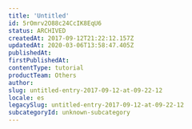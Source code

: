 ```yaml
---
title: 'Untitled'
id: 5rOmrv2O88c24CcIK8EqU6
status: ARCHIVED
createdAt: 2017-09-12T21:22:12.157Z
updatedAt: 2020-03-06T13:58:47.405Z
publishedAt: 
firstPublishedAt: 
contentType: tutorial
productTeam: Others
author: 
slug: untitled-entry-2017-09-12-at-09-22-12
locale: es
legacySlug: untitled-entry-2017-09-12-at-09-22-12
subcategoryId: unknown-subcategory
---
```



